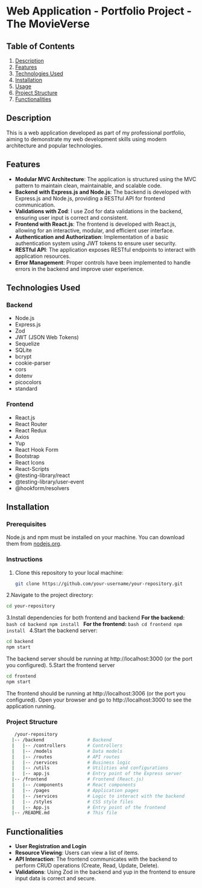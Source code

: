 # Web Application - Portfolio Project - The MovieVerse

## Table of Contents
1. [Description](#description)
2. [Features](#features)
3. [Technologies Used](#technologies-used)
4. [Installation](#installation)
5. [Usage](#usage)
6. [Project Structure](#project-structure)
7. [Functionalities](#functionalities)

## Description
This is a web application developed as part of my professional portfolio, aiming to demonstrate my web development skills using modern architecture and popular technologies.

## Features
- **Modular MVC Architecture**: The application is structured using the MVC pattern to maintain clean, maintainable, and scalable code.
- **Backend with Express.js and Node.js**: The backend is developed with Express.js and Node.js, providing a RESTful API for frontend communication.
- **Validations with Zod**: I use Zod for data validations in the backend, ensuring user input is correct and consistent.
- **Frontend with React.js**: The frontend is developed with React.js, allowing for an interactive, modular, and efficient user interface.
- **Authentication and Authorization**: Implementation of a basic authentication system using JWT tokens to ensure user security.
- **RESTful API**: The application exposes RESTful endpoints to interact with application resources.
- **Error Management**: Proper controls have been implemented to handle errors in the backend and improve user experience.

## Technologies Used
### Backend
- Node.js
- Express.js
- Zod
- JWT (JSON Web Tokens)
- Sequelize
- SQLite
- bcrypt
- cookie-parser
- cors
- dotenv
- picocolors
- standard

### Frontend
- React.js
- React Router
- React Redux
- Axios
- Yup
- React Hook Form
- Bootstrap
- React Icons
- React-Scripts
- @testing-library/react
- @testing-library/user-event
- @hookform/resolvers

## Installation
### Prerequisites
Node.js and npm must be installed on your machine. You can download them from [nodejs.org](https://nodejs.org/).

### Instructions
1. Clone this repository to your local machine:
   ```bash
   git clone https://github.com/your-username/your-repository.git
   ```
2.Navigate to the project directory:
   ```bash
   cd your-repository
   ```
3.Install dependencies for both frontend and backend
   **For the backend:**
      ```bash
      cd backend
      npm install
      ```
   **For the frontend:**
      ```bash
      cd frontend
      npm install
      ```
4.Start the backend server:
   ```bash
   cd backend
   npm start
   ```
The backend server should be running at http://localhost:3000 (or the port you configured).
5.Start the frontend server
   ```bash
   cd frontend
   npm start
   ```
The frontend should be running at http://localhost:3006 (or the port you configured).
Open your browser and go to http://localhost:3000 to see the application running.

 ### Project Structure
 ```bash
    /your-repository
   |-- /backend                # Backend
   |   |-- /controllers        # Controllers
   |   |-- /models             # Data models
   |   |-- /routes             # API routes
   |   |-- /services           # Business logic
   |   |-- /utils              # Utilities and configurations
   |   |-- app.js              # Entry point of the Express server
   |-- /frontend               # Frontend (React.js)
   |   |-- /components         # React components
   |   |-- /pages              # Application pages
   |   |-- /services           # Logic to interact with the backend
   |   |-- /styles             # CSS style files
   |   |-- App.js              # Entry point of the frontend
   |-- /README.md              # This file
```

## Functionalities
- **User Registration and Login**
- **Resource Viewing**: Users can view a list of items.
- **API Interaction**: The frontend communicates with the backend to perform CRUD operations (Create, Read, Update, Delete).
- **Validations**: Using Zod in the backend and yup in the frontend to ensure input data is correct and secure.

   
